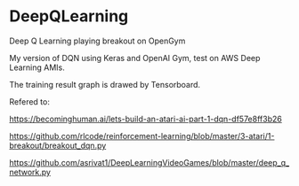 # DeepQLearning
Deep Q Learning playing breakout on OpenGym

My version of DQN using Keras and OpenAI Gym, test on AWS Deep Learning AMIs.

The training result graph is drawed by Tensorboard.

Refered to:

https://becominghuman.ai/lets-build-an-atari-ai-part-1-dqn-df57e8ff3b26

https://github.com/rlcode/reinforcement-learning/blob/master/3-atari/1-breakout/breakout_dqn.py

https://github.com/asrivat1/DeepLearningVideoGames/blob/master/deep_q_network.py
